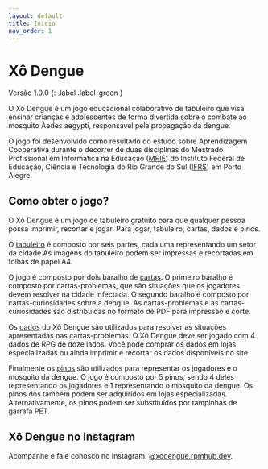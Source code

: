 ```yaml
---
layout: default
title: Início
nav_order: 1
---
```


# Xô Dengue

Versão 1.0.0
{: .label .label-green }

O Xô Dengue é um jogo educacional colaborativo de tabuleiro que visa ensinar
crianças e adolescentes de forma divertida sobre o combate ao
mosquito Aedes aegypti, responsável pela propagação da dengue.

O jogo foi desenvolvido como resultado do estudo sobre Aprendizagem Cooperativa
durante o decorrer de duas disciplinas do  Mestrado Profissional em
Informática na Educação ([MPIE](https://mpie.poa.ifrs.edu.br)) do Instituto
Federal de Educação, Ciência e Tecnologia do Rio Grande do Sul
([IFRS](https://poa.ifrs.edu.br)) em Porto Alegre.

## Como obter o jogo?

O Xô Dengue é um jogo de tabuleiro gratuito para que qualquer pessoa possa
imprimir, recortar e jogar. Para jogar, tabuleiro, cartas, dados e pinos.

O [tabuleiro](tabuleiro.md) é composto por seis partes, cada uma representando
um setor da cidade.As imagens do tabuleiro podem ser impressas e recortadas em
folhas de papel A4.

O jogo é composto por dois baralho de [cartas](cartas.md).
O primeiro baralho é composto por cartas-problemas, que são situações que os
jogadores devem resolver na cidade infectada. O segundo baralho é composto por
cartas-curiosidades sobre a dengue. As cartas-problemas e as cartas-curiosidades
são distribuídas no formato de PDF para impressão e corte.

Os [dados](materiais.md) do Xô Dengue são utilizados para resolver as situações
apresentadas nas cartas-problemas. O Xô Dengue deve ser jogado com 4 dados de
RPG de doze lados. Você pode comprar os dados em lojas especializadas ou ainda
imprimir e recortar os dados disponíveis no site.

Finalmente os [pinos](materiais.md) são utilizados para representar os jogadores
e o mosquito da dengue. O jogo é composto por 5 pinos, sendo 4 deles
representando os jogadores e 1 representando o mosquito da dengue. Os pinos dos
também podem ser adquiridos em lojas especializadas. Alternativamente, os pinos
podem ser substituídos por tampinhas de garrafa PET.

## Xô Dengue no Instagram

Acompanhe e fale conosco no Instagram:
[@xodengue.rpmhub.dev](https://www.instagram.com/xodengue.rpmhub.dev/).
